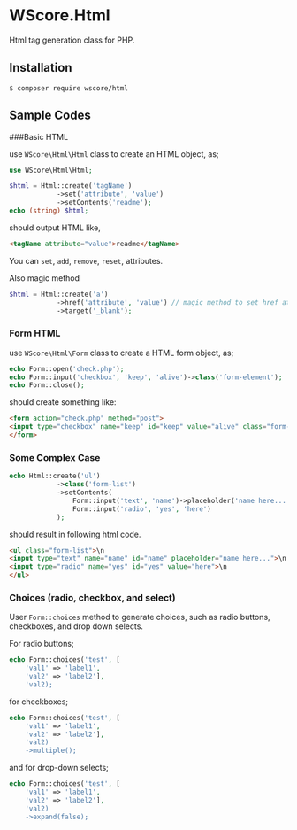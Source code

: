 WScore.Html
===========

Html tag generation class for PHP.

Installation
------------

```
$ composer require wscore/html
```

Sample Codes
------------

###Basic HTML

use `WScore\Html\Html` class to create an HTML object, as;

```php
use WScore\Html\Html;

$html = Html::create('tagName')
            ->set('attribute', 'value')
            ->setContents('readme');
echo (string) $html;
```

should output HTML like, 

```html
<tagName attribute="value">readme</tagName>
```

You can `set`, `add`, `remove`, `reset`, attributes. 

Also magic method 

```php
$html = Html::create('a')
            ->href('attribute', 'value') // magic method to set href attribute
            ->target('_blank');
```


### Form HTML

use `WScore\Html\Form` class to create a HTML form object, as;


```php
echo Form::open('check.php');
echo Form::input('checkbox', 'keep', 'alive')->class('form-element');
echo Form::close(); 
```

should create something like: 

```html
<form action="check.php" method="post">
<input type="checkbox" name="keep" id="keep" value="alive" class="form-element">
</form>
```

### Some Complex Case



```php
echo Html::create('ul')
            ->class('form-list')
            ->setContents(
                Form::input('text', 'name')->placeholder('name here...'),
                Form::input('radio', 'yes', 'here')
            );
```

should result in following html code. 

```html
<ul class="form-list">\n
<input type="text" name="name" id="name" placeholder="name here...">\n
<input type="radio" name="yes" id="yes" value="here">\n
</ul>
```

### Choices (radio, checkbox, and select)

User `Form::choices` method to generate choices, such as radio buttons, checkboxes, and drop down selects.

For radio buttons; 

```php
echo Form::choices('test', [
    'val1' => 'label1', 
    'val2' => 'label2'], 
    'val2);
```

for checkboxes; 

```php
echo Form::choices('test', [
    'val1' => 'label1', 
    'val2' => 'label2'], 
    'val2)
    ->multiple();
```

and for drop-down selects; 

```php
echo Form::choices('test', [
    'val1' => 'label1', 
    'val2' => 'label2'], 
    'val2)
    ->expand(false);
```
